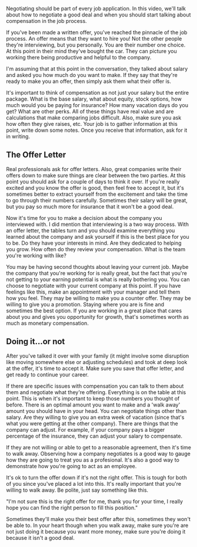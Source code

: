 Negotiating should be part of every job application. In this video, we'll talk about how to negotiate a good deal and when you should start talking about compensation in the job process.

If you've been made a written offer, you've reached the pinnacle of the job process. An offer means that they want to hire you! Not the other people they're interviewing, but you personally. You are their number one choice. At this point in their mind they've bought the car. They can picture you working there being productive and helpful to the company.

I'm assuming that at this point in the conversation, they talked about salary and asked you how much do you want to make. If they say that they're ready to make you an offer, then simply ask them what their offer is.

It's important to think of compensation as not just your salary but the entire package. What is the base salary, what about equity, stock options, how much would you be paying for insurance? How many vacation days do you get? What are other perks. All of these things have real value and are calculations that make comparing jobs difficult. Also, make sure you ask how often they give raises, etc. Your job is to gather information at this point, write down some notes. Once you receive that information, ask for it in writing.

## The Offer Letter

Real professionals ask for offer letters. Also, great companies write their offers down to make sure things are clear between the two parties. At this point you should ask for a couple of days to think it over. If you're really excited and you know the offer is good, then feel free to accept it, but it's sometimes better to extract yourself from the excitement and take the time to go through their numbers carefully. Sometimes their salary will be great, but you pay so much more for insurance that it won't be a good deal.

Now it's time for you to make a decision about the company you interviewed with. I did mention that interviewing is a two way process. With an offer letter, the tables turn and you should examine everything you learned about the company and ask yourself if this is the best place for you to be. Do they have your interests in mind. Are they dedicated to helping you grow. How often do they review your compensation. What is the team you're working with like?

You may be having second thoughts about leaving your current job. Maybe the company that you're working for is really great, but the fact that you're not getting to your earning potential is what is really bothering you. You can choose to negotiate with your current company at this point. If you have feelings like this, make an appointment with your manager and tell them how you feel. They may be willing to make you a counter offer. They may be willing to give you a promotion. Staying where you are is fine and sometimes the best option. If you are working in a great place that cares about you and gives you opportunity for growth, that's sometimes worth as much as monetary compensation.

## Doing it...or not

After you've talked it over with your family (it might involve some disruption like moving somewhere else or adjusting schedules) and took at deep look at the offer, it's time to accept it. Make sure you save that offer letter, and get ready to continue your career.

If there are specific issues with compensation you can talk to them about them and negotiate what they're offering. Everything is on the table at this point. This is when it's important to keep those numbers you thought of before. There is an optimal amount you want to make and a 'walk away' amount you should have in your head. You can negotiate things other than salary. Are they willing to give you an extra week of vacation (since that's what you were getting at the other company). There are things that the company can adjust. For example, if your company pays a bigger percentage of the insurance, they can adjust your salary to compensate.

If they are not willing or able to get to a reasonable agreement, then it's time to walk away. Observing how a company negotiates is a good way to gauge how they are going to treat you as a profesional. It's also a good way to demonstrate how you're going to act as an employee.

It's ok to turn the offer down if it's not the right offer. This is tough for both of you since you've placed a lot into this. It's really important that you're willing to walk away. Be polite, just say something like this.

"I'm not sure this is the right offer for me, thank you for your time, I really hope you can find the right person to fill this position."

Sometimes they'll make you their best offer after this, sometimes they won't be able to. In your heart though when you walk away, make sure you're are not just doing it because you want more money, make sure you're doing it because it isn't a good deal.
